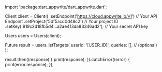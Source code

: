 import 'package:dart_appwrite/dart_appwrite.dart';

Client client = Client()
  .setEndpoint('https://cloud.appwrite.io/v1') // Your API Endpoint
  .setProject('5df5acd0d48c2') // Your project ID
  .setKey('919c2d18fb5d4...a2ae413da83346ad2'); // Your secret API key

Users users = Users(client);

Future result = users.listTargets(
  userId: '[USER_ID]',
  queries: [], // (optional)
);

result.then((response) {
  print(response);
}).catchError((error) {
  print(error.response);
});

